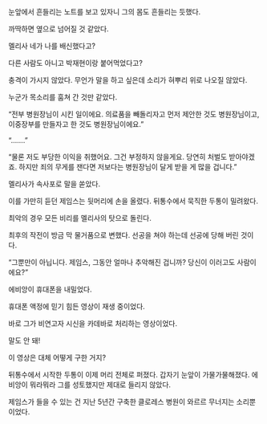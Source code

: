 눈앞에서 흔들리는 노트를 보고 있자니 그의 몸도 흔들리는 듯했다.

까딱하면 옆으로 넘어질 것 같았다.

멜리사 네가 나를 배신했다고?

다른 사람도 아니고 박재현이랑 붙어먹었다고?

충격이 가시지 않았다. 무언가 말을 하고 싶은데 소리가 혀뿌리 위로 나오질 않았다.

누군가 목소리를 훔쳐 간 것만 같았다.

“전부 병원장님이 시킨 일이에요. 의료품을 빼돌리자고 먼저 제안한 것도 병원장님이고, 이중장부를 만들자고 한 것도 병원장님이에요.”

“…….”

“물론 저도 부당한 이익을 취했어요. 그건 부정하지 않을게요. 당연히 처벌도 받아야겠죠. 하지만 죄의 무게를 잰다면 저보다는 병원장님이 달게 받을 게 많을 겁니다.”

멜리사가 속사포로 말을 쏟았다.

이를 가만히 듣던 제임스는 뒷머리에 손을 올렸다. 뒤통수에서 묵직한 두통이 밀려왔다.

최악의 경우 모든 비리를 멜리사의 탓으로 돌린다.

최후의 작전이 방금 막 물거품으로 변했다. 선공을 쳐야 하는데 선공에 당해 버린 것이다.

“그뿐만이 아닙니다. 제임스, 그동안 얼마나 추악해진 겁니까? 당신이 이러고도 사람이에요?”

에비앙이 휴대폰을 내밀었다.

휴대폰 액정에 믿기 힘든 영상이 재생 중이었다.

바로 그가 비연고자 시신을 카데바로 처리하는 영상이었다.

말도 안 돼!

이 영상은 대체 어떻게 구한 거지?

뒤통수에서 시작한 두통이 이제 머리 전체로 퍼졌다. 갑자기 눈앞이 가물가물해졌다. 에비앙이 뭐라뭐라 그를 성토했지만 제대로 들리지 않았다.

제임스가 들을 수 있는 건 지난 5년간 구축한 클로레스 병원이 와르르 무너지는 소리뿐이었다.